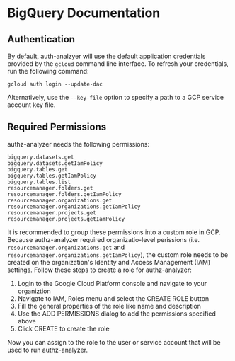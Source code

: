 # BigQuery Documentation

## Authentication
By default, auth-analzyer will use the default application credentials provided by the `gcloud` command line interface. To refresh your credentials, run the following command:
```
gcloud auth login --update-dac
```
Alternatively, use the `--key-file` option to specify a path to a GCP service account key file.

## Required Permissions
authz-analyzer needs the following permissions:
```
bigquery.datasets.get
bigquery.datasets.getIamPolicy
bigquery.tables.get
bigquery.tables.getIamPolicy
bigquery.tables.list
resourcemanager.folders.get
resourcemanager.folders.getIamPolicy
resourcemanager.organizations.get
resourcemanager.organizations.getIamPolicy
resourcemanager.projects.get
resourcemanager.projects.getIamPolicy
```

It is recommended to group these permissions into a custom role in GCP. Because authz-analyzer required organizatio-level perissions (i.e. `resourcemanager.organizations.get` and `resourcemanager.organizations.getIamPolicy`), the custom role needs to be created on the organization's Identity and Access Management (IAM) settings. Follow these steps to create a role for authz-analyzer:

1. Login to the Google Cloud Platform console and navigate to your organiztion
2. Navigate to IAM, Roles menu and select the CREATE ROLE button
3. Fill the general properties of the role like name and description
4. Use the ADD PERMISSIONS dialog to add the permissions specified above
5. Click CREATE to create the role

Now you can assign to the role to the user or service account that will be used to run authz-analyzer.
